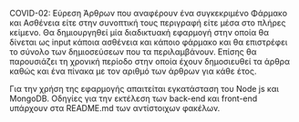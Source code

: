 COVID-02: Εύρεση Άρθρων που αναφέρουν ένα συγκεκριμένο Φάρμακο και Ασθένεια είτε στην συνοπτική τους περιγραφή είτε μέσα στο πλήρες κείμενο. 
Θα δημιουργηθεί μία διαδικτυακή εφαρμογή στην οποία θα δίνεται ως input κάποια ασθένεια και κάποιο φάρμακο και θα επιστρέφει το σύνολο των δημιοσεύσεων που τα περιλαμβάνουν. Επίσης θα παρουσιάζει τη χρονική περίοδο στην οποία έχουν δημοσιευθεί τα άρθρα καθώς και ένα πίνακα με τον αριθμό των άρθρων για κάθε έτος.

Για την χρήση της εφαρμογής απαιτείται εγκατάσταση του Node js και MongoDB. Οδηγίες για την εκτέλεση των back-end και front-end υπάρχουν στα README.md των αντίστοιχων φακέλων.
